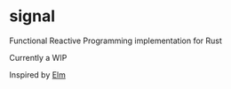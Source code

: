 signal
======

Functional Reactive Programming implementation for Rust

Currently a WIP

Inspired by [Elm](http://www.elm-lang.org/)
